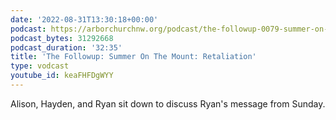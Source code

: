 ```yaml
---
date: '2022-08-31T13:30:18+00:00'
podcast: https://arborchurchnw.org/podcast/the-followup-0079-summer-on-the-mount-retaliation.mp3
podcast_bytes: 31292668
podcast_duration: '32:35'
title: 'The Followup: Summer On The Mount: Retaliation'
type: vodcast
youtube_id: keaFHFDgWYY
---
```


Alison, Hayden, and Ryan sit down to discuss Ryan's message from Sunday.